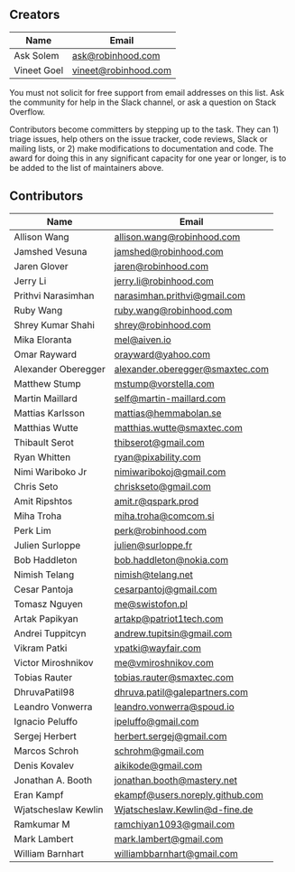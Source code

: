 ## Creators

| Name                | Email                                 |
|---------------------|---------------------------------------|
| Ask Solem           | <ask@robinhood.com>                   |
| Vineet Goel         | <vineet@robinhood.com>                |

You must not solicit for free support from email addresses on this list. Ask the community for help in the Slack channel, or ask a question on Stack Overflow.

Contributors become committers by stepping up to the task. They can 1) triage issues, help others on the issue tracker, code reviews, Slack or mailing lists, or 2) make modifications to documentation and code.
The award for doing this in any significant capacity for one year or longer, is to be added to the list of maintainers above.

## Contributors

| Name                | Email                             |
|---------------------|-----------------------------------|
| Allison Wang        | <allison.wang@robinhood.com>      |
| Jamshed Vesuna      | <jamshed@robinhood.com>           |
| Jaren Glover        | <jaren@robinhood.com>             |
| Jerry Li            | <jerry.li@robinhood.com>          |
| Prithvi Narasimhan  | <narasimhan.prithvi@gmail.com>    |
| Ruby Wang           | <ruby.wang@robinhood.com>         |
| Shrey Kumar Shahi   | <shrey@robinhood.com>             |
| Mika Eloranta       | <mel@aiven.io>                    |
| Omar Rayward        | <orayward@yahoo.com>              |
| Alexander Oberegger | <alexander.oberegger@smaxtec.com> |
| Matthew Stump       | <mstump@vorstella.com>            |
| Martin Maillard     | <self@martin-maillard.com>        |
| Mattias Karlsson    | <mattias@hemmabolan.se>           |
| Matthias Wutte      | <matthias.wutte@smaxtec.com>      |
| Thibault Serot      | <thibserot@gmail.com>             |
| Ryan Whitten        | <ryan@pixability.com>             |
| Nimi Wariboko Jr    | <nimiwaribokoj@gmail.com>         |
| Chris Seto          | <chriskseto@gmail.com>            |
| Amit Ripshtos       | <amit.r@qspark.prod>              |
| Miha Troha          | <miha.troha@comcom.si>            |
| Perk Lim            | <perk@robinhood.com>              |
| Julien Surloppe     | <julien@surloppe.fr>              |
| Bob Haddleton       | <bob.haddleton@nokia.com>         |
| Nimish Telang       | <nimish@telang.net>               |
| Cesar Pantoja       | <cesarpantoj@gmail.com>           |
| Tomasz Nguyen       | <me@swistofon.pl>                 |
| Artak Papikyan      | <artakp@patriot1tech.com>         |
| Andrei Tuppitcyn    | <andrew.tupitsin@gmail.com>       |
| Vikram Patki        | <vpatki@wayfair.com>              |
| Victor Miroshnikov  | <me@vmiroshnikov.com>             |
| Tobias Rauter       | <tobias.rauter@smaxtec.com>       |
| DhruvaPatil98       | <dhruva.patil@galepartners.com>   |
| Leandro Vonwerra    | <leandro.vonwerra@spoud.io>       |
| Ignacio Peluffo     | <ipeluffo@gmail.com>              |
| Sergej Herbert      | <herbert.sergej@gmail.com>        |
| Marcos Schroh       | <schrohm@gmail.com>               |
| Denis Kovalev       | <aikikode@gmail.com>              |
| Jonathan A. Booth   | <jonathan.booth@mastery.net>      |
| Eran Kampf          | <ekampf@users.noreply.github.com> |
| Wjatscheslaw Kewlin | <Wjatscheslaw.Kewlin@d-fine.de>   |
| Ramkumar M          | <ramchiyan1093@gmail.com>         |
| Mark Lambert        | <mark.lambert@gmail.com>          |
| William Barnhart    | <williambbarnhart@gmail.com>      |
